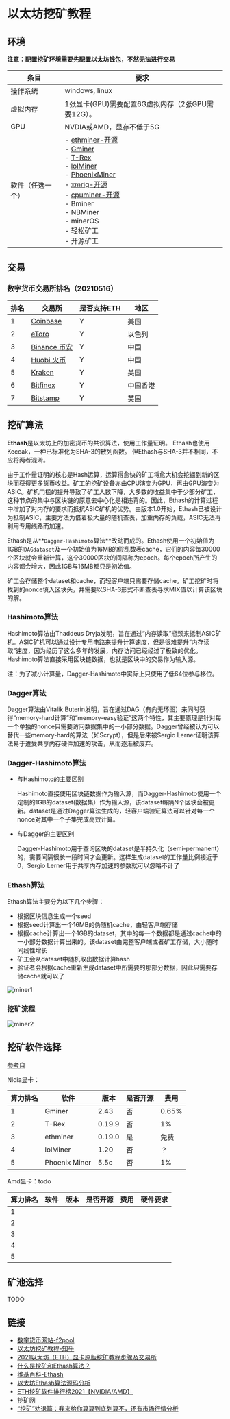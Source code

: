 # 以太坊挖矿教程



## 环境

**注意：配置挖矿环境需要先配置以太坊钱包，不然无法进行交易**

| 条目             | 要求                                                         |
| ---------------- | ------------------------------------------------------------ |
| 操作系统         | windows, linux                                               |
| 虚拟内存         | 1张显卡(GPU)需要配置6G虚拟内存（2张GPU需要12G）。            |
| GPU              | NVDIA或AMD，显存不低于5G                                     |
| 软件（任选一个） | - [ethminer-开源](https://github.com/ethereum-mining/ethminer)<br>- [Gminer](https://github.com/develsoftware/GMinerRelease)<br>- [T-Rex](https://trex-miner.com/)<br>- [lolMiner](https://github.com/Lolliedieb/lolMiner-releases)<br>- [PhoenixMiner](https://phoenixminer.org/)<br>- [xmrig-开源](https://github.com/xmrig/xmrig)<br>- [cpuminer-开源](https://github.com/pooler/cpuminer)<br>- Bminer<br>- NBMiner<br>- minerOS<br>- 轻松矿工<br>- 开源矿工 |



## 交易

### 数字货币交易所排名（20210516）

| 排名 | 交易所                                  | 是否支持ETH | 地区     |
| ---- | --------------------------------------- | ----------- | -------- |
| 1    | [Coinbase](https://www.coinbase.com)    | Y           | 美国     |
| 2    | [eToro](https://www.etoro.com)          | Y           | 以色列   |
| 3    | [Binance 币安](https://www.binance.com) | Y           | 中国     |
| 4    | [Huobi 火币](https://www.huobi.com)     | Y           | 中国     |
| 5    | [Kraken](https://www.kraken.com)        | Y           | 美国     |
| 6    | [Bitfinex](https://www.bitfinex.com)    | Y           | 中国香港 |
| 7    | [Bitstamp](https://www.bitstamp.net/)   | Y           | 英国     |



## 挖矿算法

**Ethash**是以太坊上的加密货币的共识算法，使用工作量证明。 Ethash也使用Keccak，一种已标准化为SHA-3的散列函数。 但Ethash与SHA-3并不相同，不应将两者混淆。

由于工作量证明的核心是Hash运算，运算得愈快的矿工将愈大机会挖掘到新的区块而获得更多货币收益。矿工的挖矿设备亦由CPU演变为GPU，再由GPU演变为ASIC。矿机门槛的提升导致了矿工人数下降，大多数的收益集中于少部分矿工，这种节点的集中与区块链的原意去中心化是相违背的。因此，Ethash的计算过程中增加了对内存的要求而抵抗ASIC矿机的优势。由版本1.0开始，Ethash已被设计为抵制ASIC，主要方法为借着极大量的随机查表，加重内存的负载，ASIC无法再利用专用线路而加速。

Ethash是从**`Dagger-Hashimoto`算法**改动而成的。Ethash使用一个初始值为1GB的`DAGdataset`及一个初始值为16MB的假乱数表cache，它们的内容每30000个区块就会重新计算，这个30000区块的间隔称为epoch。每个epoch所产生的内容都会增大，因此1GB与16MB都只是初始值。

矿工会存储整个dataset和cache，而轻客户端只需要存储cache。矿工挖矿时将找到的nonce填入区块头，并需要以SHA-3形式不断查表寻求MIX值以计算该区块的解。

### Hashimoto算法

Hashimoto算法由Thaddeus Dryja发明，旨在通过“内存读取”瓶颈来抵制ASIC矿机。ASIC矿机可以通过设计专用电路来提升计算速度，但是很难提升“内存读取”速度，因为经历了这么多年的发展，内存访问已经经过了极致的优化。Hashimoto算法直接采用区块链数据，也就是区块中的交易作为输入源。

注：为了减小计算量，Dagger-Hashimoto中实际上只使用了低64位参与移位。

### Dagger算法

Dagger算法由Vitalik Buterin发明，旨在通过DAG（有向无环图）来同时获得“memory-hard计算”和“memory-easy验证”这两个特性，其主要原理是针对每一个单独的nonce只需要访问数据集中的一小部分数据。Dagger曾经被认为可以替代一些memory-hard的算法（如Scrypt），但是后来被Sergio Lerner证明该算法易于遭受共享内存硬件加速的攻击，从而逐渐被废弃。

### Dagger-Hashimoto算法

- 与Hashimoto的主要区别

    Hashimoto直接使用区块链数据作为输入源，而Dagger-Hashimoto使用一个定制的1GB的dataset(数据集）作为输入源，该dataset每隔N个区块会被更新。dataset是通过Dagger算法生成的，轻客户端验证算法可以针对每一个nonce对其中一个子集完成高效计算。

- 与Dagger的主要区别

    Dagger-Hashimoto用于查询区块的dataset是半持久化（semi-permanent）的，需要间隔很长一段时间才会更新。这样生成dataset的工作量比例接近于0，Sergio Lerner用于共享内存加速的参数就可以忽略不计了

### Ethash算法

Ethash算法主要分为以下几个步骤：

- 根据区块信息生成一个seed
- 根据seed计算出一个16MB的伪随机cache，由轻客户端存储
- 根据cache计算出一个1GB的dataset，其中的每一个数据都是通过cache中的一小部分数据计算出来的。该dataset由完整客户端或者矿工存储，大小随时间线性增长
- 矿工会从dataset中随机取出数据计算hash
- 验证者会根据cache重新生成dataset中所需要的那部分数据，因此只需要存储cache就可以了

![miner1](res/miner1.png)

### 挖矿流程

![miner2](res/miner2.png)



## 挖矿软件选择

[参考自](https://zhuanlan.zhihu.com/p/350626020)

Nidia显卡：

| 算力排名 | 软件          | 版本   | 是否开源 | 费用  |
| -------- | ------------- | ------ | -------- | ----- |
| 1        | Gminer        | 2.43   | 否       | 0.65% |
| 2        | T-Rex         | 0.19.9 | 否       | 1%    |
| 3        | ethminer      | 0.19.0 | 是       | 免费  |
| 4        | lolMiner      | 1.20   | 否       | ？    |
| 5        | Phoenix Miner | 5.5c   | 否       | 1%    |

Amd显卡：todo

| 算力排名 | 软件 | 版本 | 是否开源 | 费用 | 硬件要求 |
| -------- | ---- | ---- | -------- | ---- | -------- |
| 1        |      |      |          |      |          |
| 2        |      |      |          |      |          |
| 3        |      |      |          |      |          |
| 4        |      |      |          |      |          |
| 5        |      |      |          |      |          |



## 矿池选择

TODO



## 链接

- [数字货币网站-f2pool](https://www.f2pool.com/)
- [以太坊挖矿教程-知乎](https://zhuanlan.zhihu.com/p/32830672)
- [2021以太坊（ETH）显卡原版挖矿教程步骤及交易所](https://www.163.com/dy/article/G52R11NQ053726TS.html)
- [什么是挖矿和Ethash算法？](https://wiki.jikexueyuan.com/project/ethereum/what-dig.html)
- [维基百科-Ethash](https://zh.wikipedia.org/wiki/Ethash)
- [以太坊Ethash算法源码分析](https://blog.csdn.net/TurkeyCock/article/details/81364008)
- [ETH挖矿软件排行榜2021【NVIDIA/AMD】](https://zhuanlan.zhihu.com/p/350626020)
- [挖矿网](https://www.wk588.com/forum-80-1.html)
- [“挖矿”劝退篇：我来给你算算到底划算不，还有市场行情分析](https://www.163.com/dy/article/G374888A0550VSCB.html)

